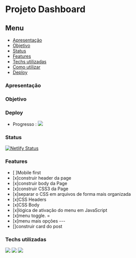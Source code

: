 # Projeto Dashboard

## Menu

- [Apresentação](#Apresentação)
- [Objetivo](#Objetivo)
- [Status](#Status)
- [Features](#Features)
- [Techs utilizadas](#Techs-utilizadas)
- [Como utilizar](#Como-utilizar)
- [Deploy](#Deploy)

### Apresentação

### Objetivo

### Deploy

- Progresso : <a href="https://jose-carlos-rodrigues-dashboard.netlify.app/" target="_blank"><img src="https://img.shields.io/static/v1?label=Branch&message=developer&color=lightgrey"></a>

### Status

[![Netlify Status](https://api.netlify.com/api/v1/badges/5433c841-e738-419e-912f-d93faeac3678/deploy-status)](https://app.netlify.com/sites/jose-carlos-rodrigues-dashboard/deploys)

### Features

- [ ]Mobile first
- [x]construir header da page
- [x]construir body da Page
- [x]construir CSS3 da Page
- [x]separar o CSS em arquivos de forma mais organizada
- [x]CSS Headers
- [x]CSS Body
- [x]lógica de ativação do menu em JavaScript
- [x]menu toggle. =
- [x]menu mais opções ---
- []construir card do post

### Techs utilizadas

<img src="https://img.shields.io/badge/HTML5-E34F26?style=for-the-badge&logo=html5&logoColor=white">
<img src="https://img.shields.io/badge/CSS3-1572B6?style=for-the-badge&logo=css3&logoColor=white">
<img src="https://img.shields.io/badge/JavaScript-323330?style=for-the-badge&logo=javascript&logoColor=F7DF1E">
